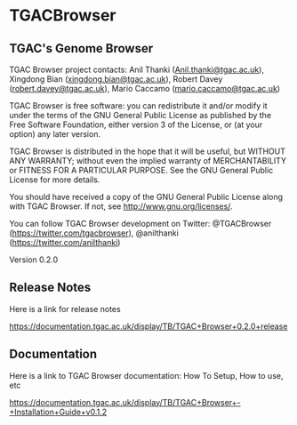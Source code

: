 TGACBrowser
===========

TGAC's Genome Browser
----------------------


TGAC Browser project contacts: Anil Thanki (Anil.thanki@tgac.ac.uk), Xingdong Bian (xingdong.bian@tgac.ac.uk), Robert Davey (robert.davey@tgac.ac.uk), Mario Caccamo (mario.caccamo@tgac.ac.uk)

TGAC Browser is free software: you can redistribute it and/or modify it under the terms of the GNU General Public License as published by the Free Software Foundation, either version 3 of the License, or (at your option) any later version.

TGAC Browser is distributed in the hope that it will be useful, but WITHOUT ANY WARRANTY; without even the implied warranty of MERCHANTABILITY or FITNESS FOR A PARTICULAR PURPOSE. See the GNU General Public License for more details.

You should have received a copy of the GNU General Public License along with TGAC Browser. If not, see http://www.gnu.org/licenses/.

You can follow TGAC Browser development on Twitter: @TGACBrowser (https://twitter.com/tgacbrowser), @anilthanki (https://twitter.com/anilthanki)

Version 0.2.0


Release Notes
--------------

Here is a link for release notes

https://documentation.tgac.ac.uk/display/TB/TGAC+Browser+0.2.0+release


Documentation
--------------

Here is a link to TGAC Browser documentation: How To Setup, How to use, etc 

https://documentation.tgac.ac.uk/display/TB/TGAC+Browser+-+Installation+Guide+v0.1.2



[1]: http://www.tgac.ac.uk/        "TGAC"
[2]: http://www.tgac.ac.uk/tgac-browser/  "TGAC Browser"
[3]: http://maven.apache.org/download.html    "Maven"
